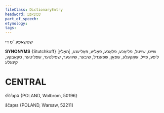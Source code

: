 ```yaml
---
fileClass: DictionaryEntry
headword: שטשאַפּע
part_of_speech: 
etymology: 
tags: 
---
```

שטשאַפּע
־ס
די

𝐒𝐘𝐍𝐎𝐍𝐘𝐌𝐒 {Stutchkoff}
[האָלץ] שײַט, שײַטל, פּליאַכע, פּלאַכע, פּאַליע, פּאַליענע, ליפּע, פּײַל, שאַקעלע, שפּאָן, שפּענדל, שיבער, שיוועער, שפּילטער, שפּליטער, סקאַבקע, קינעלע 

CENTRAL
========

šʲčʲapə̃ {POLAND, Wolbrom, 50196}

ščapɩs {POLAND, Warsaw, 52211}
